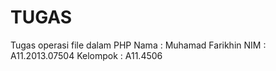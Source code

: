 TUGAS
=====

Tugas operasi file dalam PHP
Nama      : Muhamad Farikhin
NIM       : A11.2013.07504
Kelompok  : A11.4506
